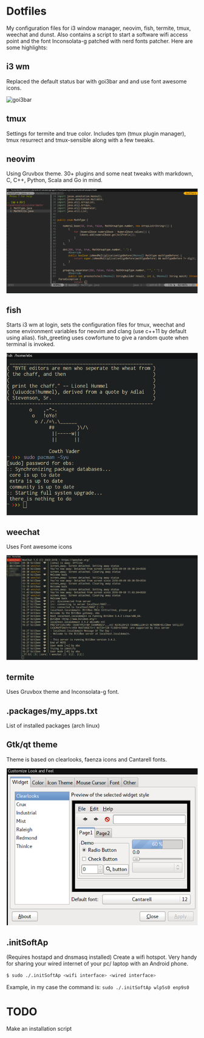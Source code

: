 Dotfiles
========


My configuration files for i3 window manager, neovim, fish, termite, tmux, weechat and dunst.
Also contains a script to start a software wifi access point and the font Inconsolata-g patched
with nerd fonts patcher. Here are some highlights: 

i3 wm
-----
Replaced the default status bar with goi3bar and and use font awesome icons.

![goi3bar](https://github.com/bshankar/dotfiles/tree/master/Pictures/goi3bar.png)

tmux
----
Settings for termite and true color. Includes tpm (tmux plugin manager), tmux resurrect
and tmux-sensible along with a few tweaks.

neovim
------
Using Gruvbox theme. 30+ plugins and some neat tweaks with markdown, C, C++, Python, Scala 
and Go in mind. 

![neovim](https://raw.githubusercontent.com/bshankar/dotfiles/master/Pictures/nvim.png)

fish
----
Starts i3 wm at login, sets the configuration files for tmux, weechat and some environment 
variables for neovim and clang (use c++11 by default using alias). 
fish_greeting uses cowfortune to give a random quote when terminal is invoked.

![fish](https://raw.githubusercontent.com/bshankar/dotfiles/master/Pictures/termite.png)

weechat
-------
Uses Font awesome icons

![weechat](https://raw.githubusercontent.com/bshankar/dotfiles/master/Pictures/weechat.png)

termite
-------
Uses Gruvbox theme and Inconsolata-g font.

.packages/my_apps.txt
---------------------
List of installed packages (arch linux)

Gtk/qt theme
------------
Theme is based on clearlooks, faenza icons and Cantarell fonts.

![lxappearance](https://raw.githubusercontent.com/bshankar/dotfiles/master/Pictures/lxappearance.png)

.initSoftAp
-----------
(Requires hostapd and dnsmasq installed)
Create a wifi hotspot. Very handy for sharing your wired internet of 
your pc/ laptop with an Android phone.
```bash
$ sudo ./.initSoftAp <wifi interface> <wired interface>
```
Example, in my case the command is: `sudo ./.initSoftAp wlp5s0 enp9s0`


TODO
====
Make an installation script
